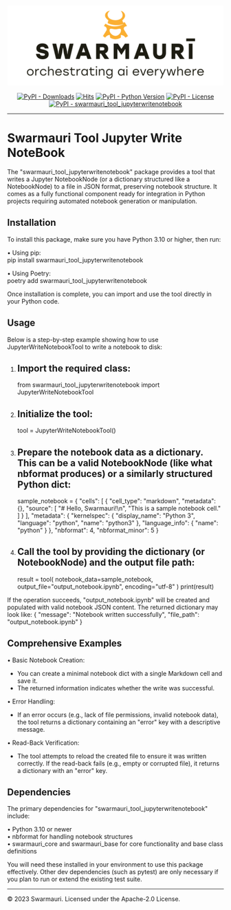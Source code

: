 
![Swarmauri Logo](https://github.com/swarmauri/swarmauri-sdk/blob/3d4d1cfa949399d7019ae9d8f296afba773dfb7f/assets/swarmauri.brand.theme.svg)

<p align="center">
    <a href="https://pypi.org/project/swarmauri_tool_jupyterwritenotebook/">
        <img src="https://img.shields.io/pypi/dm/swarmauri_tool_jupyterwritenotebook" alt="PyPI - Downloads"/></a>
    <a href="https://hits.sh/github.com/swarmauri/swarmauri-sdk/tree/master/pkgs/community/swarmauri_tool_jupyterwritenotebook/">
        <img alt="Hits" src="https://hits.sh/github.com/swarmauri/swarmauri-sdk/tree/master/pkgs/community/swarmauri_tool_jupyterwritenotebook.svg"/></a>
    <a href="https://pypi.org/project/swarmauri_tool_jupyterwritenotebook/">
        <img src="https://img.shields.io/pypi/pyversions/swarmauri_tool_jupyterwritenotebook" alt="PyPI - Python Version"/></a>
    <a href="https://pypi.org/project/swarmauri_tool_jupyterwritenotebook/">
        <img src="https://img.shields.io/pypi/l/swarmauri_tool_jupyterwritenotebook" alt="PyPI - License"/></a>
    <a href="https://pypi.org/project/swarmauri_tool_jupyterwritenotebook/">
        <img src="https://img.shields.io/pypi/v/swarmauri_tool_jupyterwritenotebook?label=swarmauri_tool_jupyterwritenotebook&color=green" alt="PyPI - swarmauri_tool_jupyterwritenotebook"/></a>
</p>

---

# Swarmauri Tool Jupyter Write NoteBook

The "swarmauri_tool_jupyterwritenotebook" package provides a tool that writes a Jupyter NotebookNode (or a dictionary structured like a NotebookNode) to a file in JSON format, preserving notebook structure. It comes as a fully functional component ready for integration in Python projects requiring automated notebook generation or manipulation.

## Installation

To install this package, make sure you have Python 3.10 or higher, then run:

• Using pip:  
  pip install swarmauri_tool_jupyterwritenotebook

• Using Poetry:  
  poetry add swarmauri_tool_jupyterwritenotebook

Once installation is complete, you can import and use the tool directly in your Python code.  

## Usage

Below is a step-by-step example showing how to use JupyterWriteNotebookTool to write a notebook to disk:

1. Import the required class:
   --------------------------------------------------------------------------------
   from swarmauri_tool_jupyterwritenotebook import JupyterWriteNotebookTool  

2. Initialize the tool:
   --------------------------------------------------------------------------------
   tool = JupyterWriteNotebookTool()

3. Prepare the notebook data as a dictionary. This can be a valid NotebookNode (like what nbformat produces) or a similarly structured Python dict:
   --------------------------------------------------------------------------------
   sample_notebook = {
       "cells": [
           {
               "cell_type": "markdown",
               "metadata": {},
               "source": [
                   "# Hello, Swarmauri!\n",
                   "This is a sample notebook cell."
               ]
           }
       ],
       "metadata": {
           "kernelspec": {
               "display_name": "Python 3",
               "language": "python",
               "name": "python3"
           },
           "language_info": {
               "name": "python"
           }
       },
       "nbformat": 4,
       "nbformat_minor": 5
   }

4. Call the tool by providing the dictionary (or NotebookNode) and the output file path:
   --------------------------------------------------------------------------------
   result = tool(
       notebook_data=sample_notebook,
       output_file="output_notebook.ipynb",
       encoding="utf-8"
   )
   print(result)

If the operation succeeds, "output_notebook.ipynb" will be created and populated with valid notebook JSON content. The returned dictionary may look like:
{
  "message": "Notebook written successfully",
  "file_path": "output_notebook.ipynb"
}

## Comprehensive Examples

• Basic Notebook Creation:  
  - You can create a minimal notebook dict with a single Markdown cell and save it.  
  - The returned information indicates whether the write was successful.

• Error Handling:  
  - If an error occurs (e.g., lack of file permissions, invalid notebook data), the tool returns a dictionary containing an "error" key with a descriptive message.

• Read-Back Verification:  
  - The tool attempts to reload the created file to ensure it was written correctly. If the read-back fails (e.g., empty or corrupted file), it returns a dictionary with an "error" key.

## Dependencies

The primary dependencies for "swarmauri_tool_jupyterwritenotebook" include:

• Python 3.10 or newer  
• nbformat for handling notebook structures  
• swarmauri_core and swarmauri_base for core functionality and base class definitions  

You will need these installed in your environment to use this package effectively. Other dev dependencies (such as pytest) are only necessary if you plan to run or extend the existing test suite.

---

© 2023 Swarmauri. Licensed under the Apache-2.0 License.
